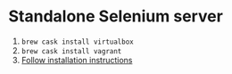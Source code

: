 # Standalone Selenium server

1. `brew cask install virtualbox`
1. `brew cask install vagrant`
1. [Follow installation instructions](https://github.com/niksy/vagrant-selenium#installation)
